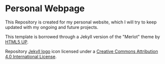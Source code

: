 # Personal Webpage

This Repository is created for my personal website, which I will try to keep updated with my ongoing and future projects.

This template is borrowed through a Jekyll version of the "Merlot" theme by [HTML5 UP](https://html5up.net/).  


Repository [Jekyll logo](https://github.com/jekyll/brand) icon licensed under a [Creative Commons Attribution 4.0 International License](http://choosealicense.com/licenses/cc-by-4.0/).

